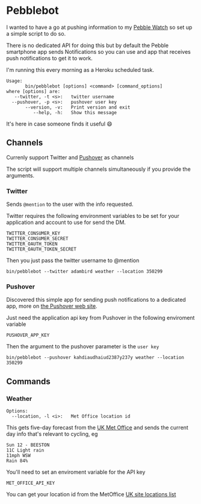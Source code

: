 # Pebblebot

I wanted to have a go at pushing information to my [Pebble Watch](http://getpebble.com) so set up a simple script to do so.

There is no dedicated API for doing this but by default the Pebble smartphone app sends Notifications so you can use and app that receives push notifications to get it to work.

I'm running this every morning as a Heroku scheduled task.

    Usage:
           bin/pebblebot [options] <command> [command_options]
    where [options] are:
       --twitter, -t <s>:   twitter username
      --pushover, -p <s>:   pushover user key
           --version, -v:   Print version and exit
              --help, -h:   Show this message

It's here in case someone finds it useful :smile:

## Channels

Currenly support Twitter and [Pushover](http://pushover.net) as channels

The script will support multiple channels simultaneously if you provide the arguments.

### Twitter

Sends `@mention` to the user with the info requested.

Twitter requires the following environment variables to be set for your application and account to use for send the DM.

    TWITTER_CONSUMER_KEY
    TWITTER_CONSUMER_SECRET
    TWITTER_OAUTH_TOKEN
    TWITTER_OAUTH_TOKEN_SECRET

Then you just pass the twitter username to @mention

    bin/pebblebot --twitter adambird weather --location 350299

### Pushover

Discovered this simple app for sending push notifications to a dedicated app, more on [the Pushover web site](http://pushover.net).

Just need the application api key from Pushover in the following enviroment variable

    PUSHOVER_APP_KEY

Then the argument to the pushover parameter is the `user key`

    bin/pebblebot --pushover kahdiaudhaiud2387y237y weather --location 350299


## Commands

### Weather

    Options:
      --location, -l <i>:   Met Office location id

This gets five-day forecast from the [UK Met Office](http://www.metoffice.gov.uk) and sends the current day info that's relevant to cycling, eg

    Sun 12 - BEESTON
    11C Light rain
    11mph WSW
    Rain 84%

You'll need to set an enviroment variable for the API key

    MET_OFFICE_API_KEY

You can get your location id from the MetOffice [UK site locations list](http://www.metoffice.gov.uk/datapoint/support/uk-locations-site-list-detailed-documentation)